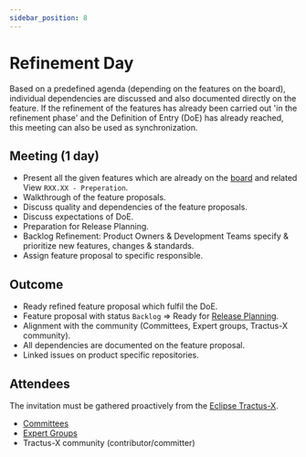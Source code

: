 ```yaml
---
sidebar_position: 8
---
```


# Refinement Day

Based on a predefined agenda (depending on the features on the board), individual dependencies are discussed and also documented directly on the feature. If the refinement of the features has already been carried out 'in the refinement phase' and the Definition of Entry (DoE) has already reached, this meeting can also be used as synchronization.

## Meeting (1 day)
<!-- markdown-link-check-disable -->
- Present all the given features which are already on the [board]((https://github.com/orgs/eclipse-tractusx/projects/26)) and related View `RXX.XX - Preperation`.<!-- markdown-link-check-enable -->
- Walkthrough of the feature proposals.
- Discuss quality and dependencies of the feature proposals.
- Discuss expectations of DoE.
- Preparation for Release Planning.
- Backlog Refinement: Product Owners & Development Teams specify & prioritize new features, changes & standards.
- Assign feature proposal to specific responsible.

## Outcome

- Ready refined feature proposal which fulfil the DoE.
- Feature proposal with status `Backlog` => Ready for [Release Planning](./tx-release-planning-days.md).
- Alignment with the community (Committees, Expert groups, Tractus-X community).
- All dependencies are documented on the feature proposal.
- Linked issues on product specific repositories.

## Attendees

The invitation must be gathered proactively from the [Eclipse Tractus-X](https://eclipse-tractusx.github.io/community/open-meetings#one-time-meetings).

- [Committees](../../organizational-structure/catena-x/committee.md)
- [Expert Groups](../../organizational-structure/catena-x/expert-group.md)
- Tractus-X community (contributor/committer)

